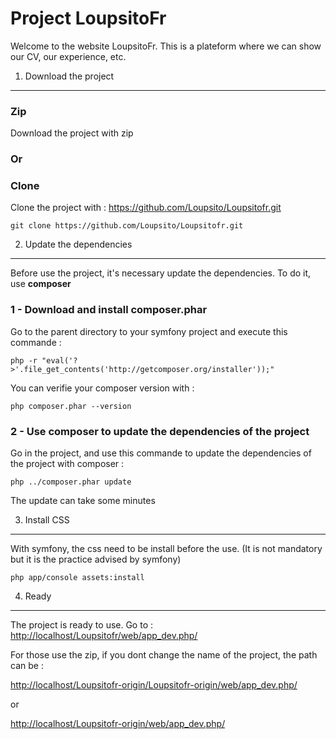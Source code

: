 Project LoupsitoFr
========================

Welcome to the website LoupsitoFr. This is a plateform where we can show our CV, our experience, etc.

1) Download the project
----------------------------------
### Zip
Download the project with zip

### Or

### Clone
Clone the project with : https://github.com/Loupsito/Loupsitofr.git

    git clone https://github.com/Loupsito/Loupsitofr.git
    
2) Update the dependencies
----------------------------------
Before use the project, it's necessary update the dependencies. To do it, use **composer**

### 1 - Download and install composer.phar

Go to the parent directory to your symfony project and execute this commande :

    php -r "eval('?>'.file_get_contents('http://getcomposer.org/installer'));"  
    
You can verifie your composer version with :

    php composer.phar --version
    
### 2 - Use composer to update the dependencies of the project

Go in the project, and use this commande to update the dependencies of the project with composer : 

    php ../composer.phar update

The update can take some minutes
    
3) Install CSS
----------------------------------
With symfony, the css need to be install before the use. (It is not mandatory but it is the practice advised by symfony)

    php app/console assets:install
    
4) Ready    
----------------------------------
The project is ready to use.
Go to : <a href="http://localhost/Loupsitofr/web/app_dev.php/">http://localhost/Loupsitofr/web/app_dev.php/</a>

For those use the zip, if you dont change the name of the project, the path can be : 

<a href="http://localhost/Loupsitofr-origin/Loupsitofr-origin/web/app_dev.php/">http://localhost/Loupsitofr-origin/Loupsitofr-origin/web/app_dev.php/</a>

or 
        
<a href="http://localhost/Loupsitofr-origin/web/app_dev.php/">http://localhost/Loupsitofr-origin/web/app_dev.php/</a>    
